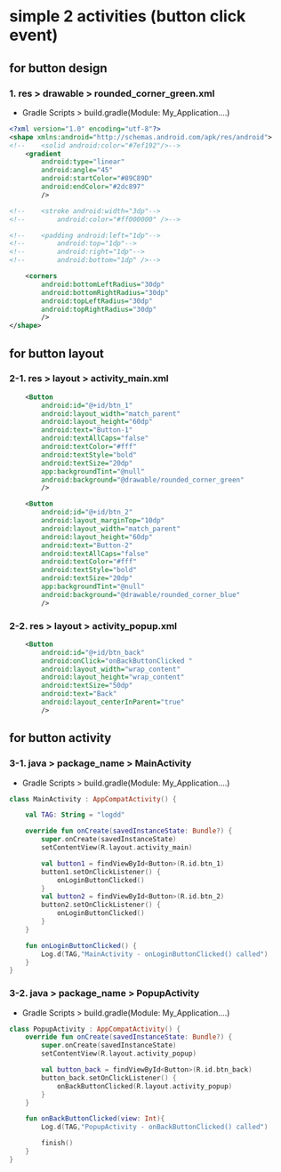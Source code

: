 
# simple 2 activities (button click event)


## for button design
### 1. res > drawable > rounded_corner_green.xml
  - Gradle Scripts > build.gradle(Module: My_Application....)
```xml
<?xml version="1.0" encoding="utf-8"?>
<shape xmlns:android="http://schemas.android.com/apk/res/android">
<!--    <solid android:color="#7ef192"/>-->
    <gradient
        android:type="linear"
        android:angle="45"
        android:startColor="#89C89D"
        android:endColor="#2dc897"
        />

<!--    <stroke android:width="3dp"-->
<!--        android:color="#ff000000" />-->

<!--    <padding android:left="1dp"-->
<!--        android:top="1dp"-->
<!--        android:right="1dp"-->
<!--        android:bottom="1dp" />-->

    <corners
        android:bottomLeftRadius="30dp"
        android:bottomRightRadius="30dp"
        android:topLeftRadius="30dp"
        android:topRightRadius="30dp"
        />
</shape>
```

## for button layout
### 2-1. res > layout > activity_main.xml
```xml
    <Button
        android:id="@+id/btn_1"
        android:layout_width="match_parent"
        android:layout_height="60dp"
        android:text="Button-1"
        android:textAllCaps="false"
        android:textColor="#fff"
        android:textStyle="bold"
        android:textSize="20dp"
        app:backgroundTint="@null"
        android:background="@drawable/rounded_corner_green"
        />

    <Button
        android:id="@+id/btn_2"
        android:layout_marginTop="10dp"
        android:layout_width="match_parent"
        android:layout_height="60dp"
        android:text="Button-2"
        android:textAllCaps="false"
        android:textColor="#fff"
        android:textStyle="bold"
        android:textSize="20dp"
        app:backgroundTint="@null"
        android:background="@drawable/rounded_corner_blue"
        />
```

### 2-2. res > layout > activity_popup.xml
```xml
    <Button
        android:id="@+id/btn_back"
        android:onClick="onBackButtonClicked "
        android:layout_width="wrap_content"
        android:layout_height="wrap_content"
        android:textSize="50dp"
        android:text="Back"
        android:layout_centerInParent="true"
        />
```


## for button activity
### 3-1. java > package_name > MainActivity
  - Gradle Scripts > build.gradle(Module: My_Application....)
```kotlin
class MainActivity : AppCompatActivity() {

    val TAG: String = "logdd"

    override fun onCreate(savedInstanceState: Bundle?) {
        super.onCreate(savedInstanceState)
        setContentView(R.layout.activity_main)

        val button1 = findViewById<Button>(R.id.btn_1)
        button1.setOnClickListener() {
            onLoginButtonClicked()
        }
        val button2 = findViewById<Button>(R.id.btn_2)
        button2.setOnClickListener() {
            onLoginButtonClicked()
        }
    }

    fun onLoginButtonClicked() {
        Log.d(TAG,"MainActivity - onLoginButtonClicked() called")
    }
}
```

### 3-2. java > package_name > PopupActivity
  - Gradle Scripts > build.gradle(Module: My_Application....)
```kotlin
class PopupActivity : AppCompatActivity() {
    override fun onCreate(savedInstanceState: Bundle?) {
        super.onCreate(savedInstanceState)
        setContentView(R.layout.activity_popup)

        val button_back = findViewById<Button>(R.id.btn_back)
        button_back.setOnClickListener() {
            onBackButtonClicked(R.layout.activity_popup)
        }
    }

    fun onBackButtonClicked(view: Int){
        Log.d(TAG,"PopupActivity - onBackButtonClicked() called")

        finish()
    }
}
```



